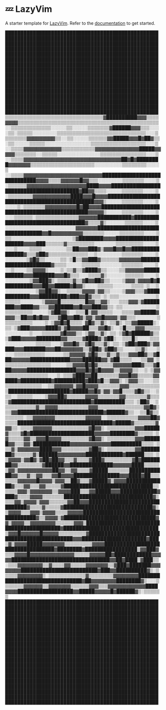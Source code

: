 # 💤 LazyVim

A starter template for [LazyVim](https://github.com/LazyVim/LazyVim).
Refer to the [documentation](https://lazyvim.github.io/installation) to get started.

████████████████████████████████████████████████████████████████████████████████████████████████████
████████████████████████████████████████████████████████████████████████████████████████████████████
████████████████████████████████████████████████████████████████████████████████████████████████████
████████████████████████████████████████████████████████████████████████████████████████████████████
████████████████████████████████████████████████████████████████████████████████████████████████████
████████████████████████████████████████████████████████████████████████████████████████████████████
████████████████████████████████████████████████████████████████████████████████████████████████████
████████████████████████████████████████████████████████████████████████████████████████████████████
▒▒▒▒▒▒▒▒▒▒▒▒▒▒▒▒▒▒▒▒▒▒▒▒▒▒▒▒▒▒▒▒▓██████████▓▓▓▒▒▒▒▓▓▓▓▒▒▒▒▒▒▒▒▒▒▒▒▒▒▒▒▒▒▒▒▒▒▒▒▒▒▒▒▒▒▒▒▒▒▒▒▒▒▒▒▒▒▒▒▒▒
░░▒▒▒▒▒▒▒▒▒▒▒▒▒░░░░░▒▒░░░░░▒▒▒▒▒▒▒▓██████▓▓▓▒▒▒░░░░▒▒░▒▒▒▒▒░░░░░░░░▒▒▒▒▒▒▒▒▒▒▒▒▒▒▒▒▒▒▒▒▒▒▒▒▒▒▒▒▒░░░▒
▒▒▒▒▒▒▒▓▓▓▓▓▓▓▓▓▒▒░░▒▒░░░░░▒▒▒▒▒▒▓▓█████▓▓▓█▓██▓▒▒░▒▒░░░░░▒▒▒▒▒░░░░░░░░░░░░░░░▒▒▒▒▒▒▒▒▒▒▒▒▒▒▒▒▒▒░░░▒
░░▒▒▒▒▓▓▓▓▓▓▓▓▓▓▓▓▒▒▒▒▒▒▒▒▒▒▒▓▓▓▓▓▓▓▓▓▓▓▓▓▓█████▓▓▓▓▓▒▒▒▒▒▒▒░░▒▒▒▒▒░░░░░░░░░░░░░░▒▒▒▒▒▒▒▒▒▒▒▒▒▒▒░░░▒
░░▒▒▒▒▓▓▓▓▓▓▓▓▓▓▓▓▓▓▓▓▓▓▓▓▓▓▓▓▓▓▓▓▓▓▓██▓█▓████████▓▓▓▓▓▓▓▒▒▒▒▒▒▒▒▒▒▒▒▒▒▒▒▒▒▒▒▒░░░░░░░░░▒▒▒▒▒▒▒▒░░░░▒
░░▒▒▒▒▓▓▓▓▓▓▓▓▓▓▓▓▓▓▓▓▓▓▓▓▓▓▓▓▓█████████████████████████████▓▓▓▓▒▒▒▒▓▓▓▓▓▓█▓▓▒▒▒░░░░░░░░▒▒▒▒▒▒▒░░░░▒
░▒▒▒▒▒▒▓▓▓▓▓▓▓▓▓▓▓▓▓▓▓▓▓▓▓████▓▓▓▓████████████████████████████████████████▓██▓▓▒▒▒▒░░░░░▒▒▒▒▒▒▒░░░░▒
░▒▒▒▒▒▒▒▒▓▓▓▓▓▓▓▓▓▓▓▓████▓▓▓█▓▓▓▓██████████████████████████████████████████████▓▓▓▒░░░░░▒▒▒▒▒▒▒░░░░▒
░░░░▒░▒▒▒▒▒▒▒▓▓▓▓▓▓▓▓▓▓█▓██▓▓▓▓██████████████████████████████████████████████▓▓▓▓▓▒░░░░░▒▒▒▒▒▒▒░░░░▒
░░░▒▒▒▒▒▒░▒▒▒▒▒▒▒▒▒▒▒▒▒▒▓▓▓▓▓▓███████████▓██████████████████████████████████▓▒▒▒▒▓▒░░░░░░▒▒▒▒▒▒░░░░▒
░░░░░░░░░░░░░░░░░░░░░░░▓▓▓▓▓▓▓████████████████████████████████▓▓█▓▓▓▓▓▓▓▓▓▓▒▒▒▒▒▒▒░░░░░▒▒▒▒▒▒▒▒░░░░▒
▒▒░░░░░░░░░░░░░░░░░░░░▒▓████████▓▓▓▓████████████████████▓▓▓▓███▒▒▒▒▒▒▓▒▒▒▒▒▒▒▒▒░░░░░░░▒▒▒▒▒▒▒▒▒░░░░▒
░░░▒░░░░▒▒▒▒░░░░░░░░▒▒██▓▓▓███▓▒▓▓▓█▓▓█▓▓███████████████▓▒▒▒▓██▓▒▒▒▒▒▒▒▒▒▒▒▒▒░░▒░░░░░░░░▒▒▒▒▒▒▒░░░░▒
░░░░░░░▒▓█▓▒▒░░░░░▒▒░▒█▒▒▓▓███▓▒▒▒▒▒▒▓▓▓▓▓▓▓█████████████████████▓▒▒▒▒░░░░░▒▒▒▒▒▒░░░░░░░▒▒▒▒▒▒▒░░░░▒
░░▒░░░░▒▒▓▓▓▓▒░░░░▒░▒▒▓▒▒▓████▓▒▒░░░░▒▒▓▓▓▓▓▓███████████▓▓▓███████▓▓▓█▓▒▒▒░░░▒▒▒▒▓▒░░░░░░▒▒▒▒▒▒░░░░▒
░░░░░░░░▒▓▓███▓▒░▒▒▒▒▒▓▒▒▓█▓▓██▓▒▒░░░░▒▓▓▓▒▓▓▓▓█▓██████████▓▓▓██▓▓█████▓█▓▓▒░░░░▒▒▒▒▒░░░░░░▒▒▒▒░▒░░▒
░░░░░░░░░░▒▓▓██▓▓▒░░▒▒▒▒▒▓▓▓▓▒▓▓▒▒░░░░▒▓▓▓▒▒▒▓████████████▓▓▓█████████▓███▓▓█▓▒▒▒░▒░▒▒▒░░░░░░░░░░░░▒
▒▒▒▒▒░░░░░░░▒▓▓▓▓█▒▒▒▒▒▒▒▒█▓▓▒▒▓▓▒░░░▒▒▒▓▓▓▒▓████████▓▓████▓▓▒▒▒▓▓██████▓▓█▓▓▓███▓▓▒▒░▒▒░░░░░░░░░░░▒
▒▒▒▒▒▒▒▒▒░░░░░▒▓██▓▓▒░░▒▒▒█▒▓▓▒▒▒▒▒░░░▒▒▒▒▓▓█████▓▓▓▓▒▒██▓▓█▓█▓▓▒▒▒▓██▓▓██▓▒▓▓▒▓▓█▓▓▓▓▒▓▓▒▒▒░░░░░░░▒
▒▒▒▒▒▒▒▒▒░░░░▒░▒▓▓█▓█▒▒▒▒░▓█▓▒▒▓▒░▒▒▓▒░▒▒▓▓█████▒░▒▒░▒▓███▓▓▓▓▓████▓▒▓█▓▓▓▓██▒▒▒▓▓█▓▒░░▒█▒▒▒▓▓▓▒▒▒▒▒
░░░░░░░░▒░░░▒▒▒▒▒▒▓█▓▓▓▒▒░▒▓▓▒▒▓▒░▒▒░▒▓█▓██████▓▒▒▒▓███▓▓▓▓▓████████▓▓▒▒▒▒▒▓████▓▒▓██▒░░▒▒▒█▒░░░░▒▒▒
░░░░░░░░░░▒▒▒▒▒░░░▒▓▓▓█▓▒▒▓█▓▒▒▒▓▒░▒▒░▒▓██▓███▓▒▓▓███▓▓▓███████▓▓▓██▓▓▓▓▓▓▓▒▒▓██▓▒▓██▓▒▒░░░░▒▒▓▒░░░▒
░░░▒▒▒▒▒▒▒▒▒▒░░░░░░▒▒▓▓▓▓▓▒▓█▓▒▒▒▓▒▒▓▒▒▒▓▓▓██▓▒▒▓███▓▓▓▓▓▓█████████████▓▓▓▓██████▓▓▒▓██▒▒▒▒░░░▒▒▓▓░▒
▒▒▒▒▒▒▒▒▒▒▒▒▒▒▒░░░░░▒▒▓▓▓▓█▓█▓▒▒▒▒▒▓▓▓▓▓▓███▓▒▒▒▓███▓▓▓▓▓████████████████▓▓▓█▓█▓█▓▓▓▓▒▒▓▓▓▓▒▒░░▒░▒▓▓
▒▒▒▒▒▒▒▒▒▒▒▒▒▒░░░▒░▒▒▒▓███▓▓██▒▒▒▒▒▒▒▓▓▓█▓▓▒▒▒▒▒▓▓████▓██████████▓██████████▓███▓█▒▒▓▓▓▒░▒▓▓▓▒▒░░░▒▒
▒▒▒▒▒▒▒▒▒▒▒▒░░▒▒▓▓▓▓▓▓▒▓▓█▓▓▓▓▒▒▒▒▒▒▒▓▓▓▒▒▒▒▒▒▒▒▒▒▒████████████████████▓█████▓▓█▓▒▓▓▒▓▓█▒▒▒▒▓█▓▒▒░░▒
▒▒░░▒▒▒▒▒░░░░▒▓▓▓██▓▒▒▒▒▒▒▓▓▓▓▒▒▒▒▒▒▒▓▓▒▒▒▒▒▒▒▓▒▒▒▒▓██████████████████████████▓██████████▒▒▒░▒██▓░░▒
▒▒▒▒▒▒▒▒▒▒▓▒▒▓▓▓▓▒▒▒▒▒▒▒▒▒▒▓▓▓▒▒▒▒▒▒▒▒▒▒▒▒▒▒▒▓▓█▓▒▒▒▓▓████████████████████████████▓██████▓▒▒░░▒▒█▓▒▒
▒▒▒▒▒▒░▒▒▓▓▓▓▓▓▓▒▒▒▒▒▒▒▒▒▒▓▓▓▓▓░░▒▒▒▒▒▒▒▒▒▒▓▓▓▓██▓▒▒▒▒███████████████████████████████▓█████▓▒▒▒▒▒▒▒▓
▓▓▒▒░▒▒▒▒▓▓▓▓▓▓▒▒▒▒▒▒▒▒▒▒▒▒▓█▓▓▒░▒▒▒▒▒▒▒▒▒▓▓▓█████▓▒▒▒▒▓█▓█████████████████████▓▓▓▓▓████████▓▒▒▒▒▒░▒
▓▒▒▒▒▒▓▓▒▒▓▓▓█▓▓▓▓▒▒▒▒▒▒▒▒▒▓█▓▓▒░▒▒▒▒▒▒▒▒▒▓▓▓██████▓▓▒▒▒▓▓▒████████████▓▓▓▓▓▓▓▓▓▓▓▓▓██████████▒▒▒▒░▒
▒▒▓▒▓▓▓▓▓▓▓████▓▓▓▒▒▒▒▒▒▒▒▒▓██▓▒░▒▒▒▒▒▒▒▒▒▓▓████████▓▒▒▒▒▒▒▓▒██████▓▓▓▓▓▓▓▓▓████████████▓██████▒▒▒░▒
▒▓▓▓▓▒▓▓█▓▒▓██▓██▓▓▒▒▒▓▒▒▒▒▓███▓▒▒▒▒▒▒▒▒▒▓█▓████████▓▓▒▒▒▒▒▒▒▒▓██████▓▓██████████████▓▓▓▓▓▓████▒▒▒▒▒
▒▓▓▒▓▓▓▓▓▓▓▓▓▓▓██▓▓▒▒▓▓▒▒▒▒▓█████▒▒▒▒▒▒▒████████████▓▓▒▒▒▓▒▒▓▓▒▒▒▓▓█▓▓▓▓███████████████▓▓▓████▓██▒▒▒
▒▒▒▒▓▓▓▓▓▓█▓▓▓▓▒▓▓▓▒▒██▓▒▒▒▓█████▓▒▓▓▓▓█████████████▓▒▒▒▓▓▒▒▒▓▓▒▒▒▒▒▓█████████████████████████████▒▒
▒▒▒▒▓▓▓▒▓▓▓▓▓▓▓▒▒▓▓▓▓███▒▒▒▓▓█████▓▓▓████████████▓███▓▒▒▒▒▓▓▓▓▒▒▒▒▒▒▒█████████████████████████████▓▒
▒▒▒▓▓▒▓▓▓▓▒▓▓▓▒▒▒▒▒▒▓▓██▓▓▓██████████████████████████████▓▒▒▒▒▓▒▒▒▒▒▓█████████████████████████████▓▒
▒▓▓▓▓▒▒▒▓▓▓▒▓▓▓▓▒▒▒▒▓▓▓▓▓███████████████████████████████████▓▒▒▓▓▓▓▒▓██████████████████████████████▓
▓▒▓▓▓▓▒▒▓▓▓▓▓▓▓▓▒▒▒▒▒▒▓▓▓▒██████████████████████████████████████████▓███████████████████████████████
▒▓▓▓█▓▓▓▓▓▓█▓▓▓▓▓▒▒▒▒▒▒▒▒▒▓█████████████████████████████████████████████▓▓▓█████████████████████▓███
▒▓▒▓▓▓▓█████▓▓▓▓▓▓▓▒▒▒▒▒▒▒▒▒▓▓▓▓██████████████████████████████████▓████████▓█████████████████▒▓▓███▓
▒▒▒▓▓▓▓█▓▓▓▓▓▓▓▓▓▓▓▓▓▓▒▒▒▒▒▓▓▓▓▓██▓████████████▓▓▓▓▓████████████████████████████████▓▓██▓████▒▓███▒▒
░▒▒▒▓▓▓▓▓▓▓▓▒▒▓▒▒▒▒▓▓▒▒▒▒▒▓▓▓▓▓▓▓▒▒▓███▓███████▓▓▓▓▓▓▓▓█████████████████████████▓███▓▓██████████▓▒░▒
▒▒▒▒▓▓▓▓▓▓▓▓▒░▒▒▒▒▒▒▒▒▒▒▒▒▓▒▒▒▒▒▒▒▒▓▓▓▓▓▓▓▓████████████████████████████████▓██▓▓▓▓▓▓▓▓████████▓▒░░░▒
▒▒▒▒▒▒▓▓▓▓▓▓▒▒▓▓▓▓▓▓▓▒▒▒▒▒▒▓▓▓▒▒▒▓▓▓▓▓▓▓▓▓▓▓▓████▓▓▓▓██████████████████▓▓█████▓▓▓▓▓█▓██████▓▒░▒▒▒▒▒▒
████████████████████████████████████████████████████████████████████████████████████████████████████
████████████████████████████████████████████████████████████████████████████████████████████████████
████████████████████████████████████████████████████████████████████████████████████████████████████
████████████████████████████████████████████████████████████████████████████████████████████████████
████████████████████████████████████████████████████████████████████████████████████████████████████
████████████████████████████████████████████████████████████████████████████████████████████████████
████████████████████████████████████████████████████████████████████████████████████████████████████
████████████████████████████████████████████████████████████████████████████████████████████████████
████████████████████████████████████████████████████████████████████████████████████████████████████
████████████████████████████████████████████████████████████████████████████████████████████████████
